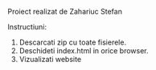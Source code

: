 Proiect realizat de Zahariuc Stefan

Instructiuni:
1. Descarcati zip cu toate fisierele.
2. Deschideti index.html in orice browser.
3. Vizualizati website
